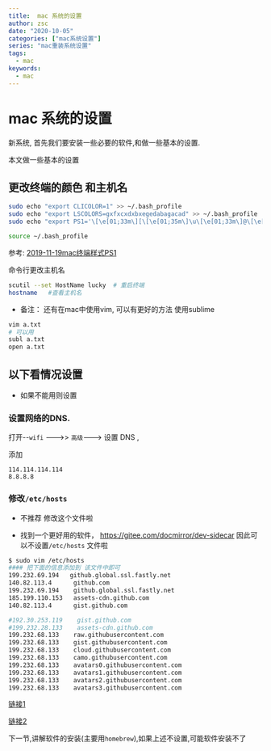 ```yaml
---
title:  mac 系统的设置
author: zsc
date: "2020-10-05"
categories: ["mac系统设置"]
series: "mac重装系统设置"
tags:
  - mac
keywords:
  - mac
---
```


# mac 系统的设置

新系统, 首先我们要安装一些必要的软件,和做一些基本的设置.

本文做一些基本的设置

##  更改终端的颜色 和主机名

```bash
sudo echo "export CLICOLOR=1" >> ~/.bash_profile
sudo echo "export LSCOLORS=gxfxcxdxbxegedabagacad" >> ~/.bash_profile
sudo echo "export PS1='\[\e[01;33m\][\[\e[01;35m\]\u\[\e[01;33m\]@\[\e[01;34m\]\h:\[\e[01;33m\]] \[\e[01;36m\]\w \[\e[01;32m\]\$ '">> ~/.bash_profile

source ~/.bash_profile 
```

参考:  [2019-11-19mac终端样式PS1](2019-11-19mac终端样式PS1)

命令行更改主机名

```bash
scutil --set HostName lucky  # 重启终端
hostname   #查看主机名
```





- 备注： 还有在mac中使用vim, 可以有更好的方法 使用sublime

```bash
vim a.txt 
# 可以用  
subl a.txt
open a.txt
```



## 以下看情况设置

- 如果不能用则设置

###  设置网络的DNS.

打开--`wifi` --->> `高级`---> 设置 DNS  , 

添加

```
114.114.114.114
8.8.8.8
```



### 修改`/etc/hosts`

- 不推荐 修改这个文件啦

- 找到一个更好用的软件，  https://gitee.com/docmirror/dev-sidecar 因此可以不设置`/etc/hosts` 文件啦

```bash
$ sudo vim /etc/hosts
#### 把下面的信息添加到 该文件中即可
199.232.69.194   github.global.ssl.fastly.net
140.82.113.4      github.com
199.232.69.194    github.global.ssl.fastly.net
185.199.110.153   assets-cdn.github.com
140.82.113.4      gist.github.com

#192.30.253.119    gist.github.com
#199.232.28.133    assets-cdn.github.com
199.232.68.133    raw.githubusercontent.com
199.232.68.133    gist.githubusercontent.com
199.232.68.133    cloud.githubusercontent.com
199.232.68.133    camo.githubusercontent.com
199.232.68.133    avatars0.githubusercontent.com
199.232.68.133    avatars1.githubusercontent.com
199.232.68.133    avatars2.githubusercontent.com
199.232.68.133    avatars3.githubusercontent.com
```

[链接1](https://blog.csdn.net/Newbie_J/article/details/104467886/)

[链接2](https://blog.csdn.net/u010828718/article/details/106500543?utm_medium=distribute.pc_aggpage_search_result.none-task-blog-2~all~sobaiduend~default-1-106500543.nonecase&utm_term=github%E4%B8%8A%E7%9A%84%E5%9B%BE%E7%89%87%E6%97%A0%E6%B3%95%E6%98%BE%E7%A4%BA%20mac&spm=1000.2123.3001.4430)

 下一节,讲解软件的安装(主要用`homebrew`),如果上述不设置,可能软件安装不了

